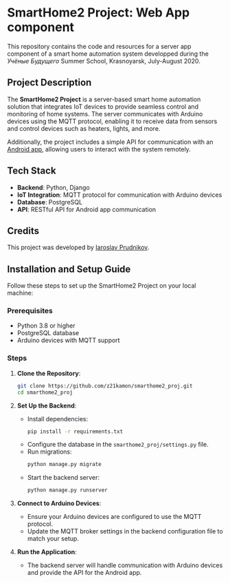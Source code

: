 # SmartHome2 Project: Web App component

This repository contains the code and resources for a server app component of a smart home automation system developped during the *Учёные Будущего* Summer School, Krasnoyarsk, July-August 2020.

## Project Description

The **SmartHome2 Project** is a server-based smart home automation solution that integrates IoT devices to provide seamless control and monitoring of home systems. The server communicates with Arduino devices using the MQTT protocol, enabling it to receive data from sensors and control devices such as heaters, lights, and more. 

Additionally, the project includes a simple API for communication with an [Android app](https://github.com/roessss/smarthouse), allowing users to interact with the system remotely.

## Tech Stack

- **Backend**: Python, Django
- **IoT Integration**: MQTT protocol for communication with Arduino devices
- **Database**: PostgreSQL
- **API**: RESTful API for Android app communication

## Credits

This project was developed by [Iaroslav Prudnikov](https://github.com/z21kamon).

## Installation and Setup Guide

Follow these steps to set up the SmartHome2 Project on your local machine:

### Prerequisites
- Python 3.8 or higher
- PostgreSQL database
- Arduino devices with MQTT support

### Steps
1. **Clone the Repository**:
   ```bash
   git clone https://github.com/z21kamon/smarthome2_proj.git
   cd smarthome2_proj
   ```

2. **Set Up the Backend**:
   - Install dependencies:
     ```bash
     pip install -r requirements.txt
     ```
   - Configure the database in the `smarthome2_proj/settings.py` file.
   - Run migrations:
     ```bash
     python manage.py migrate
     ```
   - Start the backend server:
     ```bash
     python manage.py runserver
     ```

3. **Connect to Arduino Devices**:
   - Ensure your Arduino devices are configured to use the MQTT protocol.
   - Update the MQTT broker settings in the backend configuration file to match your setup.

4. **Run the Application**:
   - The backend server will handle communication with Arduino devices and provide the API for the Android app.
